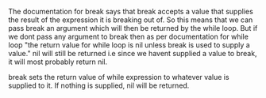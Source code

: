 The documentation for break says that break accepts a value that supplies the result of the expression it is breaking out of. So this means that we can pass break an argument which will then be returned by the while loop. But if we dont pass any argument to break then as per documentation for while loop "the return value for while loop is nil unless break is used to supply a value." nil will still be returned i.e since we havent supplied a value to break, it will most probably return nil.



break sets the return value of while expression to whatever value is supplied to it. If nothing is supplied, nil will be returned.